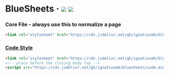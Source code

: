 # BlueSheets &middot; [![](https://img.shields.io/github/release/ignatiusmb/bluesheets.svg?style=popout)](https://github.com/ignatiusmb/bluesheets/releases/latest)&nbsp;[![](https://data.jsdelivr.com/v1/package/gh/ignatiusmb/bluesheets/badge?style=rounded)](https://www.jsdelivr.com/package/gh/ignatiusmb/bluesheets)

### Core File - always use this to normalize a page

```html
<link rel="stylesheet" href="https://cdn.jsdelivr.net/gh/ignatiusmb/bluesheets/core.min.css" />
```

### [Code Style](https://ignatiusmb.github.io/bluesheets/#code)

```html
<link rel="stylesheet" href="https://cdn.jsdelivr.net/gh/ignatiusmb/bluesheets/code.min.css" />
<!-- place before the closing body tag -->
<script src="https://cdn.jsdelivr.net/gh/ignatiusmb/bluesheets/code.min.js"></script>
```
